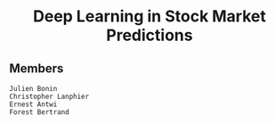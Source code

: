 # <center>Deep Learning in Stock Market Predictions</center>

## Members
```
Julien Bonin
Christopher Lanphier
Ernest Antwi
Forest Bertrand
```

